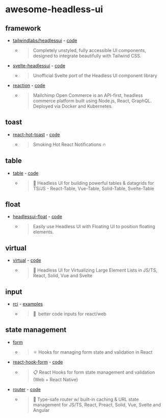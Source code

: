 # awesome-headless-ui

## framework

- [tailwindlabs/headlessui](https://headlessui.com/) - [code](https://github.com/tailwindlabs/headlessui)
  - > Completely unstyled, fully accessible UI components, designed to integrate beautifully with Tailwind CSS.
- [svelte-headlessui](https://svelte-headlessui.goss.io/docs) - [code](https://github.com/rgossiaux/svelte-headlessui)
  - > Unofficial Svelte port of the Headless UI component library
- [reaction](https://mailchimp.com/developer/open-commerce/) - [code](https://github.com/reactioncommerce/reaction)
  - > Mailchimp Open Commerce is an API-first, headless commerce platform built using Node.js, React, GraphQL. Deployed via Docker and Kubernetes.

## toast

- [react-hot-toast](https://github.com/timolins/react-hot-toast) - [code](https://github.com/timolins/react-hot-toast)
  - > Smoking Hot React Notifications 🔥

## table

- [table](https://tanstack.com/table/v8) - [code](https://github.com/TanStack/table)
  - > 🤖 Headless UI for building powerful tables & datagrids for TS/JS - React-Table, Vue-Table, Solid-Table, Svelte-Table

## float

- [headlessui-float](https://headlessui-float.vercel.app/) - [code](https://github.com/ycs77/headlessui-float)
  - > Easily use Headless UI with Floating UI to position floating elements.

## virtual

- [virtual](https://tanstack.com/virtual/v3) - [code](https://github.com/TanStack/virtual)
  - > 🤖 Headless UI for Virtualizing Large Element Lists in JS/TS, React, Solid, Vue and Svelte

## input

- [rci](https://github.com/leonardodino/rci) - [examples](https://codesandbox.io/s/rci-codeinput-812up?file=/src/Example.tsx)
  - > 🔢 better code inputs for react/web

## state management

- [form](https://github.com/TanStack/form)
  - > ⚛️ Hooks for managing form state and validation in React
- [react-hook-form](https://react-hook-form.com/) - [code](https://github.com/react-hook-form/react-hook-form)
  - > 📋 React Hooks for form state management and validation (Web + React Native)
- [router](https://tanstack.com/router/v1) - [code](https://github.com/TanStack/router)
  - > 🤖 Type-safe router w/ built-in caching & URL state management for JS/TS, React, Preact, Solid, Vue, Svelte and Angular
